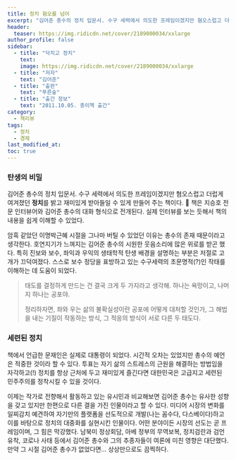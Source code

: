 ```yaml
---
title: 정치 혐오를 넘어
excerpt: "김어준 총수의 정치 입문서. 수구 세력에서 의도한 프레임이겠지만 혐오스럽고 더럽게 여겨졌던 **정치**를 밝고 재미있게 받아들일 수 있게 만들어 주는 책이다. 🤣 책은 지승호 전문 인터뷰어와 김어준 총수의 대화 형식으로 전개된다."
header:
  teaser: https://img.ridicdn.net/cover/2189000034/xxlarge
author_profile: false
sidebar:
  - title: "닥치고 정치"
    text:
    image: https://img.ridicdn.net/cover/2189000034/xxlarge
  - title: "저자"
    text: "김어준"
  - title: "출판"
    text: "푸른숲"
  - title: "출간 정보"
    text: "2011.10.05. 종이책 출간"
category:
  - 책리뷰
tags:
  - 정치
  - 경제
last_modified_at:
toc: true
---
```


### 탄생의 비밀

김어준 총수의 정치 입문서. 수구 세력에서 의도한 프레임이겠지만 혐오스럽고 더럽게 여겨졌던 **정치**를 밝고 재미있게 받아들일 수 있게 만들어 주는 책이다. 🤣 책은 지승호 전문 인터뷰어와 김어준 총수의 대화 형식으로 전개된다. 실제 인터뷰를 보는 듯해서 책의 내용을 쉽게 이해할 수 있었다. 

암흑 같았던 이명박근혜 시절을 그나마 버틸 수 있었던 이유는 총수의 존재 때문이라고 생각한다. 호연지기가 느껴지는 김어준 총수의 시원한 웃음소리에 많은 위로를 받곤 했다. 특히 진보와 보수, 좌익과 우익의 생태학적 탄생 배경을 설명하는 부분은 저절로 고개가 끄덕여졌다. 스스로 보수 정당을 표방하고 있는 수구세력의 초문명적(?)인 작태를 이해하는 데 도움이 되었다.

> 태도를 결정하게 만드는 건 결국 크게 두 가지라고 생각해. 하나는 욕망이고, 나머지 하나는 공포야. 
>
> 정리하자면, 좌와 우는 삶의 불확실성이란 공포에 어떻게 대처할 것인가, 그 해법을 내는 기질이 작동하는 방식, 그 적응의 방식이 서로 다른 두 태도다. 

### 세련된 정치

책에서 언급한 문재인은 실제로 대통령이 되었다. 시간적 오차는 있었지만 총수의 예언은 적중한 것이라 할 수 있다. 투표는 자기 삶의 스트레스의 근원을 해결하는 방법임을 자각하고(!) 정치를 항상 근처에 두고 재미있게 즐긴다면 대한민국은 고급지고 세련된 민주주의를 정착시킬 수 있을 것이다. 

이제는 작가로 전향해서 활동하고 있는 유시민과 비교해보면 김어준 총수는 유사한 성향을 갖고 있지만 한편으로 다른 결을 가진 인물이라고 할 수 있다. 미디어 시장의 변화를 일찌감치 예견하여 자기만의 플랫폼을 선도적으로 개발(나는 꼼수다, 다스베이다)하고 이를 바탕으로 정치의 대중화를 실현시킨 인물이다. 어떤 분야이든 시장의 선도는 곧 프레임이며, 그 힘은 막강했다. 남북미 정상회담, 아베 정부의 무역보복, 정치검란과 검언유착, 코로나 사태 등에서 김어준 총수와 그의 추종자들이 여론에 미친 영향은 대단했다. 만약 그 시절 김어준 총수가 없었다면... 상상만으로도 끔찍하다.

